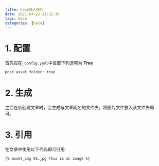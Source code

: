 ```yaml
---
title: hexo插入图片
date: 2021-04-22 21:31:36
tags: hexo
categories: [hexo]
---
```

# 1. 配置

首先应在`_config.yaml`中设置下列选项为 **True**

```bash
post_asset_folder: true
```

# 2. 生成

之后在新创建文章时，会生成与文章同名的文件夹，将图片文件放入该文件夹即可。

# 3. 引用

在文章中使用以下代码即可引用
```
{% asset_img 01.jpg This is an image %}
```